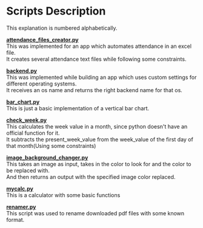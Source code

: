 # Scripts Description
This explanation is numbered alphabetically.

**[attendance_files_creator.py](https://github.com/eaverine/Scripts-On-The-Way/blob/main/attendance_files_creator.py)**  
This was implemented for an app which automates attendance in an excel file.  
It creates several attendance text files while following some constraints.

**[backend.py](https://github.com/eaverine/Scripts-On-The-Way/blob/main/backend.py)**  
This was implemented while building an app which uses custom settings for different operating systems.  
It receives an os name and returns the right backend name for that os.

**[bar_chart.py](https://github.com/eaverine/Scripts-On-The-Way/blob/main/bar_chart.py)**  
This is just a basic implementation of a vertical bar chart.

**[check_week.py](https://github.com/eaverine/Scripts-On-The-Way/blob/main/check_week.py)**  
This calculates the week value in a month, since python doesn't have an official function for it.  
It subtracts the present_week_value from the week_value of the first day of that month(Using some constraints)

**[image_background_changer.py](https://github.com/eaverine/Scripts-On-The-Way/blob/main/image_background_changer.py)**  
This takes an image as input, takes in the color to look for and the color to be replaced with.  
And then returns an output with the specified image color replaced.

**[mycalc.py](https://github.com/eaverine/Scripts-On-The-Way/blob/main/mycalc.py)**  
This is a calculator with some basic functions

**[renamer.py](https://github.com/eaverine/Scripts-On-The-Way/blob/main/renamer.py)**  
This script was used to rename downloaded pdf files with some known format.
